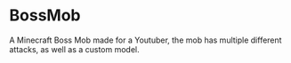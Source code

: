 # BossMob

A Minecraft Boss Mob made for a Youtuber, the mob has multiple different attacks, as well as a custom model.
